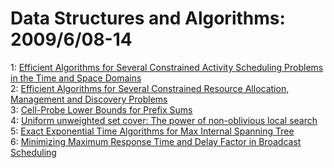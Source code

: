 # Data Structures and Algorithms: 2009/6/08-14  
1: [Efficient Algorithms for Several Constrained Activity Scheduling  Problems in the Time and Space Domains](https://doi.org/10.48550/arXiv.0906.1341)  
2: [Efficient Algorithms for Several Constrained Resource Allocation,  Management and Discovery Problems](https://doi.org/10.48550/arXiv.0906.1343)  
3: [Cell-Probe Lower Bounds for Prefix Sums](https://doi.org/10.48550/arXiv.0906.1370)  
4: [Uniform unweighted set cover: The power of non-oblivious local search](https://doi.org/10.48550/arXiv.0906.1557)  
5: [Exact Exponential Time Algorithms for Max Internal Spanning Tree](https://doi.org/10.48550/arXiv.0811.1875)  
6: [Minimizing Maximum Response Time and Delay Factor in Broadcast  Scheduling](https://doi.org/10.48550/arXiv.0906.2048)  